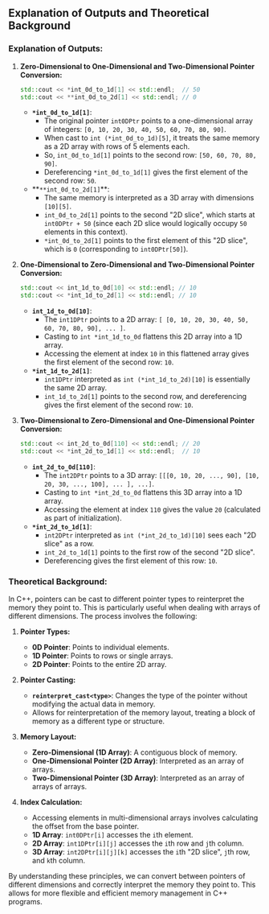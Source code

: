 ## Explanation of Outputs and Theoretical Background

### Explanation of Outputs:

1. **Zero-Dimensional to One-Dimensional and Two-Dimensional Pointer Conversion:**

   ```cpp
   std::cout << *int_0d_to_1d[1] << std::endl;  // 50
   std::cout << **int_0d_to_2d[1] << std::endl; // 0
   ```

   - **`*int_0d_to_1d[1]`**:
     - The original pointer `int0DPtr` points to a one-dimensional array of integers: `[0, 10, 20, 30, 40, 50, 60, 70, 80, 90]`.
     - When cast to `int (*int_0d_to_1d)[5]`, it treats the same memory as a 2D array with rows of 5 elements each.
     - So, `int_0d_to_1d[1]` points to the second row: `[50, 60, 70, 80, 90]`.
     - Dereferencing `*int_0d_to_1d[1]` gives the first element of the second row: `50`.
   - **`**int_0d_to_2d[1]`\*\*:
     - The same memory is interpreted as a 3D array with dimensions `[10][5]`.
     - `int_0d_to_2d[1]` points to the second "2D slice", which starts at `int0DPtr + 50` (since each 2D slice would logically occupy `50` elements in this context).
     - `*int_0d_to_2d[1]` points to the first element of this "2D slice", which is `0` (corresponding to `int0DPtr[50]`).

2. **One-Dimensional to Zero-Dimensional and Two-Dimensional Pointer Conversion:**

   ```cpp
   std::cout << int_1d_to_0d[10] << std::endl; // 10
   std::cout << *int_1d_to_2d[1] << std::endl; // 10
   ```

   - **`int_1d_to_0d[10]`**:
     - The `int1DPtr` points to a 2D array: `[ [0, 10, 20, 30, 40, 50, 60, 70, 80, 90], ... ]`.
     - Casting to `int *int_1d_to_0d` flattens this 2D array into a 1D array.
     - Accessing the element at index `10` in this flattened array gives the first element of the second row: `10`.
   - **`*int_1d_to_2d[1]`**:
     - `int1DPtr` interpreted as `int (*int_1d_to_2d)[10]` is essentially the same 2D array.
     - `int_1d_to_2d[1]` points to the second row, and dereferencing gives the first element of the second row: `10`.

3. **Two-Dimensional to Zero-Dimensional and One-Dimensional Pointer Conversion:**
   ```cpp
   std::cout << int_2d_to_0d[110] << std::endl; // 20
   std::cout << *int_2d_to_1d[1] << std::endl;  // 10
   ```
   - **`int_2d_to_0d[110]`**:
     - The `int2DPtr` points to a 3D array: `[[[0, 10, 20, ..., 90], [10, 20, 30, ..., 100], ... ], ...]`.
     - Casting to `int *int_2d_to_0d` flattens this 3D array into a 1D array.
     - Accessing the element at index `110` gives the value `20` (calculated as part of initialization).
   - **`*int_2d_to_1d[1]`**:
     - `int2DPtr` interpreted as `int (*int_2d_to_1d)[10]` sees each "2D slice" as a row.
     - `int_2d_to_1d[1]` points to the first row of the second "2D slice".
     - Dereferencing gives the first element of this row: `10`.

### Theoretical Background:

In C++, pointers can be cast to different pointer types to reinterpret the memory they point to. This is particularly useful when dealing with arrays of different dimensions. The process involves the following:

1. **Pointer Types:**

   - **0D Pointer**: Points to individual elements.
   - **1D Pointer**: Points to rows or single arrays.
   - **2D Pointer**: Points to the entire 2D array.

2. **Pointer Casting:**

   - **`reinterpret_cast<type>`**: Changes the type of the pointer without modifying the actual data in memory.
   - Allows for reinterpretation of the memory layout, treating a block of memory as a different type or structure.

3. **Memory Layout:**

   - **Zero-Dimensional (1D Array)**: A contiguous block of memory.
   - **One-Dimensional Pointer (2D Array)**: Interpreted as an array of arrays.
   - **Two-Dimensional Pointer (3D Array)**: Interpreted as an array of arrays of arrays.

4. **Index Calculation:**
   - Accessing elements in multi-dimensional arrays involves calculating the offset from the base pointer.
   - **1D Array**: `int0DPtr[i]` accesses the `i`th element.
   - **2D Array**: `int1DPtr[i][j]` accesses the `i`th row and `j`th column.
   - **3D Array**: `int2DPtr[i][j][k]` accesses the `i`th "2D slice", `j`th row, and `k`th column.

By understanding these principles, we can convert between pointers of different dimensions and correctly interpret the memory they point to. This allows for more flexible and efficient memory management in C++ programs.
